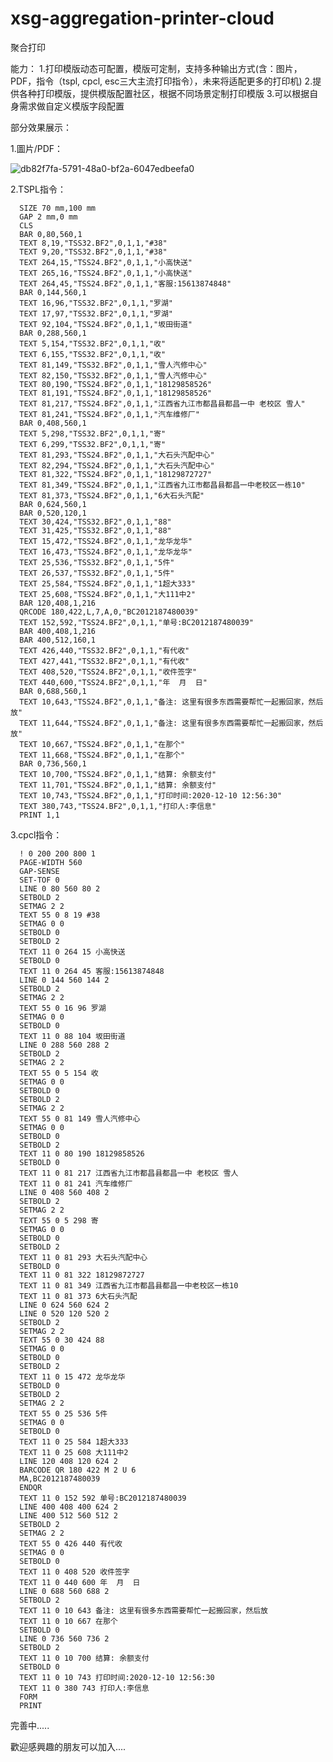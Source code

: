 # xsg-aggregation-printer-cloud
聚合打印

能力：
  1.打印模版动态可配置，模版可定制，支持多种输出方式(含：图片，PDF，指令（tspl, cpcl, esc三大主流打印指令），未来将适配更多的打印机)
  2.提供各种打印模版，提供模版配置社区，根据不同场景定制打印模版
  3.可以根据自身需求做自定义模版字段配置
  
部分效果展示：

1.圖片/PDF：

![db82f7fa-5791-48a0-bf2a-6047edbeefa0](https://user-images.githubusercontent.com/35826080/131413117-b7d73c87-efe3-42be-bd5a-dc0d0788ca94.png)

2.TSPL指令：

      SIZE 70 mm,100 mm
      GAP 2 mm,0 mm
      CLS
      BAR 0,80,560,1
      TEXT 8,19,"TSS32.BF2",0,1,1,"#38"
      TEXT 9,20,"TSS32.BF2",0,1,1,"#38"
      TEXT 264,15,"TSS24.BF2",0,1,1,"小高快送"
      TEXT 265,16,"TSS24.BF2",0,1,1,"小高快送"
      TEXT 264,45,"TSS24.BF2",0,1,1,"客服:15613874848"
      BAR 0,144,560,1
      TEXT 16,96,"TSS32.BF2",0,1,1,"罗湖"
      TEXT 17,97,"TSS32.BF2",0,1,1,"罗湖"
      TEXT 92,104,"TSS24.BF2",0,1,1,"坂田街道"
      BAR 0,288,560,1
      TEXT 5,154,"TSS32.BF2",0,1,1,"收"
      TEXT 6,155,"TSS32.BF2",0,1,1,"收"
      TEXT 81,149,"TSS32.BF2",0,1,1,"雪人汽修中心"
      TEXT 82,150,"TSS32.BF2",0,1,1,"雪人汽修中心"
      TEXT 80,190,"TSS24.BF2",0,1,1,"18129858526"
      TEXT 81,191,"TSS24.BF2",0,1,1,"18129858526"
      TEXT 81,217,"TSS24.BF2",0,1,1,"江西省九江市都昌县都昌一中 老校区 雪人"
      TEXT 81,241,"TSS24.BF2",0,1,1,"汽车维修厂"
      BAR 0,408,560,1
      TEXT 5,298,"TSS32.BF2",0,1,1,"寄"
      TEXT 6,299,"TSS32.BF2",0,1,1,"寄"
      TEXT 81,293,"TSS24.BF2",0,1,1,"大石头汽配中心"
      TEXT 82,294,"TSS24.BF2",0,1,1,"大石头汽配中心"
      TEXT 81,322,"TSS24.BF2",0,1,1,"18129872727"
      TEXT 81,349,"TSS24.BF2",0,1,1,"江西省九江市都昌县都昌一中老校区一栋10"
      TEXT 81,373,"TSS24.BF2",0,1,1,"6大石头汽配"
      BAR 0,624,560,1
      BAR 0,520,120,1
      TEXT 30,424,"TSS32.BF2",0,1,1,"88"
      TEXT 31,425,"TSS32.BF2",0,1,1,"88"
      TEXT 15,472,"TSS24.BF2",0,1,1,"龙华龙华"
      TEXT 16,473,"TSS24.BF2",0,1,1,"龙华龙华"
      TEXT 25,536,"TSS32.BF2",0,1,1,"5件"
      TEXT 26,537,"TSS32.BF2",0,1,1,"5件"
      TEXT 25,584,"TSS24.BF2",0,1,1,"1超大333"
      TEXT 25,608,"TSS24.BF2",0,1,1,"大111中2"
      BAR 120,408,1,216
      QRCODE 180,422,L,7,A,0,"BC2012187480039"
      TEXT 152,592,"TSS24.BF2",0,1,1,"单号:BC2012187480039"
      BAR 400,408,1,216
      BAR 400,512,160,1
      TEXT 426,440,"TSS32.BF2",0,1,1,"有代收"
      TEXT 427,441,"TSS32.BF2",0,1,1,"有代收"
      TEXT 408,520,"TSS24.BF2",0,1,1,"收件签字"
      TEXT 440,600,"TSS24.BF2",0,1,1,"年  月  日"
      BAR 0,688,560,1
      TEXT 10,643,"TSS24.BF2",0,1,1,"备注: 这里有很多东西需要帮忙一起搬回家，然后放"
      TEXT 11,644,"TSS24.BF2",0,1,1,"备注: 这里有很多东西需要帮忙一起搬回家，然后放"
      TEXT 10,667,"TSS24.BF2",0,1,1,"在那个"
      TEXT 11,668,"TSS24.BF2",0,1,1,"在那个"
      BAR 0,736,560,1
      TEXT 10,700,"TSS24.BF2",0,1,1,"结算: 余额支付"
      TEXT 11,701,"TSS24.BF2",0,1,1,"结算: 余额支付"
      TEXT 10,743,"TSS24.BF2",0,1,1,"打印时间:2020-12-10 12:56:30"
      TEXT 380,743,"TSS24.BF2",0,1,1,"打印人:李信息"
      PRINT 1,1

3.cpcl指令：

      ! 0 200 200 800 1
      PAGE-WIDTH 560
      GAP-SENSE
      SET-TOF 0
      LINE 0 80 560 80 2
      SETBOLD 2
      SETMAG 2 2
      TEXT 55 0 8 19 #38
      SETMAG 0 0
      SETBOLD 0
      SETBOLD 2
      TEXT 11 0 264 15 小高快送
      SETBOLD 0
      TEXT 11 0 264 45 客服:15613874848
      LINE 0 144 560 144 2
      SETBOLD 2
      SETMAG 2 2
      TEXT 55 0 16 96 罗湖
      SETMAG 0 0
      SETBOLD 0
      TEXT 11 0 88 104 坂田街道
      LINE 0 288 560 288 2
      SETBOLD 2
      SETMAG 2 2
      TEXT 55 0 5 154 收
      SETMAG 0 0
      SETBOLD 0
      SETBOLD 2
      SETMAG 2 2
      TEXT 55 0 81 149 雪人汽修中心
      SETMAG 0 0
      SETBOLD 0
      SETBOLD 2
      TEXT 11 0 80 190 18129858526
      SETBOLD 0
      TEXT 11 0 81 217 江西省九江市都昌县都昌一中 老校区 雪人
      TEXT 11 0 81 241 汽车维修厂
      LINE 0 408 560 408 2
      SETBOLD 2
      SETMAG 2 2
      TEXT 55 0 5 298 寄
      SETMAG 0 0
      SETBOLD 0
      SETBOLD 2
      TEXT 11 0 81 293 大石头汽配中心
      SETBOLD 0
      TEXT 11 0 81 322 18129872727
      TEXT 11 0 81 349 江西省九江市都昌县都昌一中老校区一栋10
      TEXT 11 0 81 373 6大石头汽配
      LINE 0 624 560 624 2
      LINE 0 520 120 520 2
      SETBOLD 2
      SETMAG 2 2
      TEXT 55 0 30 424 88
      SETMAG 0 0
      SETBOLD 0
      SETBOLD 2
      TEXT 11 0 15 472 龙华龙华
      SETBOLD 0
      SETBOLD 2
      SETMAG 2 2
      TEXT 55 0 25 536 5件
      SETMAG 0 0
      SETBOLD 0
      TEXT 11 0 25 584 1超大333
      TEXT 11 0 25 608 大111中2
      LINE 120 408 120 624 2
      BARCODE QR 180 422 M 2 U 6
      MA,BC2012187480039
      ENDQR
      TEXT 11 0 152 592 单号:BC2012187480039
      LINE 400 408 400 624 2
      LINE 400 512 560 512 2
      SETBOLD 2
      SETMAG 2 2
      TEXT 55 0 426 440 有代收
      SETMAG 0 0
      SETBOLD 0
      TEXT 11 0 408 520 收件签字
      TEXT 11 0 440 600 年  月  日
      LINE 0 688 560 688 2
      SETBOLD 2
      TEXT 11 0 10 643 备注: 这里有很多东西需要帮忙一起搬回家，然后放
      TEXT 11 0 10 667 在那个
      SETBOLD 0
      LINE 0 736 560 736 2
      SETBOLD 2
      TEXT 11 0 10 700 结算: 余额支付
      SETBOLD 0
      TEXT 11 0 10 743 打印时间:2020-12-10 12:56:30
      TEXT 11 0 380 743 打印人:李信息
      FORM
      PRINT



完善中.....

歡迎感興趣的朋友可以加入....
